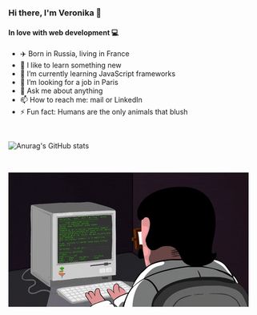 ### Hi there, I'm Veronika 👋
#### In love with web development  💻

- ✈️ Born in Russia, living in France 
- 🚀 I like to learn something new
- 🌱 I’m currently learning JavaScript frameworks
- 🤔 I’m looking for a job in Paris
- 💬 Ask me about anything 
- 📫 How to reach me: mail or LinkedIn
- ⚡ Fun fact: Humans are the only animals that blush

<br />


![Anurag's GitHub stats](https://github-readme-stats.vercel.app/api?username=g-veronika&show_icons=true&theme=dark)


<br />


![](assets/imgs/gifs/giphy.gif)


